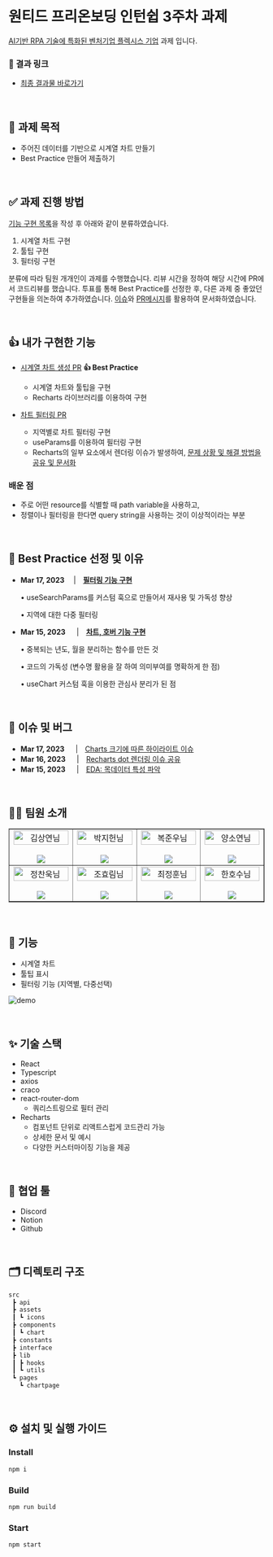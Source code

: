 # **원티드 프리온보딩 인턴쉽 3주차 과제**

[AI기반 RPA 기술에 특화된 벤처기업 플렉시스 기업](http://flexsys.co.kr/) 과제 입니다.

### **🔗 결과 링크**

- [최종 결과물 바로가기](https://pre-onboarding-9th-3-8.netlify.app/chart)

<br />

## **📝 과제 목적**

- 주어진 데이터를 기반으로 시계열 차트 만들기
- Best Practice 만들어 제출하기

<br />

## ✅ 과제 진행 방법

[기능 구현 목록](./REQUIREMENTS.md)을 작성 후 아래와 같이 분류하였습니다.

1. 시계열 차트 구현
2. 툴팁 구현
3. 필터링 구현

분류에 따라 팀원 개개인이 과제를 수행했습니다. 리뷰 시간을 정하여 해당 시간에 PR에서 코드리뷰를 했습니다. 투표를 통해 Best Practice를 선정한 후, 다른 과제 중 좋았던 구현들을 의논하여 추가하였습니다. [이슈](https://github.com/Wanted-PreOnboarding-Team-8/pre-onboarding-9th-3-8/issues)와 [PR메시지](https://github.com/Wanted-PreOnboarding-Team-8/pre-onboarding-9th-3-8/pulls)를 활용하여 문서화하였습니다.

<br />

## 👍 내가 구현한 기능

- [시계열 차트 생성 PR](https://github.com/Wanted-PreOnboarding-Team-8/pre-onboarding-9th-3-8/pull/4) **👍 Best Practice**
    - 시계열 차트와 툴팁을 구현
    - Recharts 라이브러리를 이용하여 구현
    
- [차트 필터링 PR](https://github.com/Wanted-PreOnboarding-Team-8/pre-onboarding-9th-3-8/pull/16)
    - 지역별로 차트 필터링 구현
    - useParams를 이용하여 필터링 구현
    - Recharts의 일부 요소에서 렌더링 이슈가 발생하여, [문제 상황 및 해결 방법을 공유 및 문서화](https://github.com/Wanted-PreOnboarding-Team-8/pre-onboarding-9th-3-8/issues/12)

### 배운 점

- 주로 어떤 resource를 식별할 때 path variable을 사용하고,
- 정렬이나 필터링을 한다면 query string을 사용하는 것이 이상적이라는 부분

<br />

## 🌟 Best Practice 선정 및 이유

- **Mar 17, 2023** 　|　**[필터링 기능 구현](https://github.com/Wanted-PreOnboarding-Team-8/pre-onboarding-9th-3-8/issues/1)**
    
    • useSearchParams를 커스텀 훅으로 만들어서 재사용 및 가독성 향상
    
    • 지역에 대한 다중 필터링
    
- **Mar 15, 2023**  　|　**[차트, 호버 기능 구현](https://github.com/Wanted-PreOnboarding-Team-8/pre-onboarding-9th-3-8/issues/10)**
    
    • 중복되는 년도, 월을 분리하는 함수를 만든 것
    
    • 코드의 가독성 (변수명 활용을 잘 하여 의미부여를 명확하게 한 점)
    
    • useChart 커스텀 훅을 이용한 관심사 분리가 된 점
    
<br />

## **🐞 이슈 및 버그**

- **Mar 17, 2023**  　|　[Charts 크기에 따른 하이라이트 이슈](https://github.com/Wanted-PreOnboarding-Team-8/pre-onboarding-9th-3-8/issues/26)
- **Mar 16, 2023**  　|　[Recharts dot 렌더링 이슈 공유](https://github.com/Wanted-PreOnboarding-Team-8/pre-onboarding-9th-3-8/issues/12)
- **Mar 15, 2023**  　|　[EDA: 목데이터 특성 파악](https://github.com/Wanted-PreOnboarding-Team-8/pre-onboarding-9th-3-8/issues/11)

<br />

## **👨‍💻 팀원 소개**
<table border>
  <tbody>
    <tr>
       <td align="center" width="200px">
        <img width="100%" src="https://avatars.githubusercontent.com/u/67201870?v=4"  alt="김상연님"/><br />
        <br/>
        <a href="https://github.com/greyHairChooseLife">
          <img src="https://img.shields.io/badge/김상연-000?style=flat-round&logo=GitHub&logoColor=white"/>
        </a>
      </td>
      <td align="center" width="200px">
        <img width="100%" src='https://avatars.githubusercontent.com/u/90181028?v=4'  alt="박지헌님"/><br />
        <br/>
        <a href="https://github.com/jiheon788">
          <img src="https://img.shields.io/badge/박지헌-000?style=flat-round&logo=GitHub&logoColor=white"/>
        </a>
      </td>
      <td align="center" width="200px">
        <img width="100%" src="https://avatars.githubusercontent.com/u/106523012?v=4"  alt="복준우님"/><br />
       <br/>
        <a href="https://github.com/bokjunwoo">
          <img src="https://img.shields.io/badge/복준우-000?style=flat-round&logo=GitHub&logoColor=white"/>
        </a>
      </td>
      <td align="center" width="200px">
        <img width="100%" src="https://avatars.githubusercontent.com/u/48446896?v=4"  alt="양소연님"/><br/>
                <br/>
        <a href="https://github.com/Noeyso">
          <img src="https://img.shields.io/badge/양소연-000?style=flat-round&logo=GitHub&logoColor=white"/>
        </a>
      </td>
     </tr>
         <tr>
      <td align="center" width="200px">
        <img width="100%" src="https://avatars.githubusercontent.com/u/62588402?v=4"  alt="정찬욱님"/><br />
       <br/>
        <a href="https://github.com/raw20">
          <img src="https://img.shields.io/badge/정찬욱-000?style=flat-round&logo=GitHub&logoColor=white"/>
        </a>
      </td>
      <td align="center" width="200px">
        <img width="100%" src="https://avatars.githubusercontent.com/u/103406196?v=4"  alt="조효림님"/><br/>
       <br/>
        <a href="https://github.com/hyorimcho">
          <img src="https://img.shields.io/badge/팀장 : 조효림-000?style=flat-round&logo=GitHub&logoColor=white"/>
        </a>
      </td>
      <td align="center" width="200px">
        <img width="100%" src="https://avatars.githubusercontent.com/u/82688516?v=4"  alt="최정훈님"/><br/>
                <br/>
        <a href="https://github.com/jhoon9494">
          <img src="https://img.shields.io/badge/최정훈-000?style=flat-round&logo=GitHub&logoColor=white"/>
        </a>
      </td>
      <td align="center" width="200px">
        <img width="100%" src="https://avatars.githubusercontent.com/u/17325845?v=4"  alt="한호수님"/><br/>
       <br/>
        <a href="https://github.com/tnghgks">
          <img src="https://img.shields.io/badge/한호수-000?style=flat-round&logo=GitHub&logoColor=white"/>
        </a>
      </td>
     </tr>
  </tbody>
</table>

<br />

## **🚀 기능**

- 시계열 차트
- 툴팁 표시
- 필터링 기능 (지역별, 다중선택)

![demo](https://user-images.githubusercontent.com/17325845/225849849-52da46a7-a5d5-4bb9-b1e9-f21dfbb5fc33.gif)

<br />

## ✨ 기술 스택

- React
- Typescript
- axios
- craco
- react-router-dom
    - 쿼리스트링으로 필터 관리
- Recharts
    - 컴포넌트 단위로 리액트스럽게 코드관리 가능
    - 상세한 문서 및 예시
    - 다양한 커스터마이징 기능을 제공

<br />

## 🤝 협업 툴

- Discord
- Notion
- Github

<br />

## **🗂️ 디렉토리 구조**

```bash
src
 ┣ api
 ┣ assets
 ┃ ┗ icons
 ┣ components
 ┃ ┗ chart
 ┣ constants
 ┣ interface
 ┣ lib
 ┃ ┣ hooks
 ┃ ┗ utils
 ┗ pages
   ┗ chartpage
```

<br />

## ⚙️ 설치 및 실행 가이드

### Install

```bash
npm i
```

### Build

```bash
npm run build
```

### Start
```bash
npm start
```
